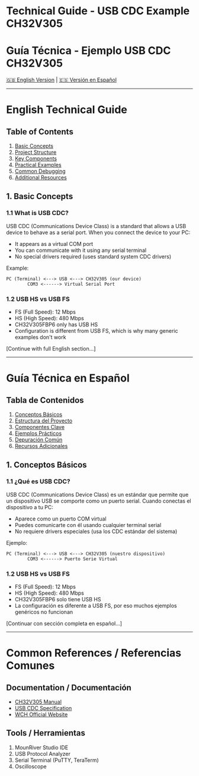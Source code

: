 # Technical Guide - USB CDC Example CH32V305
# Guía Técnica - Ejemplo USB CDC CH32V305

[🇬🇧 English Version](#english-technical-guide) | [🇪🇸 Versión en Español](#guía-técnica-en-español)

---
# English Technical Guide

## Table of Contents
1. [Basic Concepts](#1-basic-concepts)
2. [Project Structure](#2-project-structure)
3. [Key Components](#3-key-components)
4. [Practical Examples](#4-practical-examples)
5. [Common Debugging](#5-common-debugging)
6. [Additional Resources](#6-additional-resources)

## 1. Basic Concepts

### 1.1 What is USB CDC?
USB CDC (Communications Device Class) is a standard that allows a USB device to behave as a serial port. When you connect the device to your PC:
- It appears as a virtual COM port
- You can communicate with it using any serial terminal
- No special drivers required (uses standard system CDC drivers)

Example:
```
PC (Terminal) <---> USB <---> CH32V305 (our device)
        COM3 <------> Virtual Serial Port
```

### 1.2 USB HS vs USB FS
- FS (Full Speed): 12 Mbps
- HS (High Speed): 480 Mbps
- CH32V305FBP6 only has USB HS
- Configuration is different from USB FS, which is why many generic examples don't work

[Continue with full English section...]

---
# Guía Técnica en Español

## Tabla de Contenidos
1. [Conceptos Básicos](#1-conceptos-básicos)
2. [Estructura del Proyecto](#2-estructura-del-proyecto)
3. [Componentes Clave](#3-componentes-clave)
4. [Ejemplos Prácticos](#4-ejemplos-prácticos)
5. [Depuración Común](#5-depuración-común)
6. [Recursos Adicionales](#6-recursos-adicionales)

## 1. Conceptos Básicos

### 1.1 ¿Qué es USB CDC?
USB CDC (Communications Device Class) es un estándar que permite que un dispositivo USB se comporte como un puerto serial. Cuando conectas el dispositivo a tu PC:
- Aparece como un puerto COM virtual
- Puedes comunicarte con él usando cualquier terminal serial
- No requiere drivers especiales (usa los CDC estándar del sistema)

Ejemplo:
```
PC (Terminal) <---> USB <---> CH32V305 (nuestro dispositivo)
        COM3 <------> Puerto Serie Virtual
```

### 1.2 USB HS vs USB FS
- FS (Full Speed): 12 Mbps
- HS (High Speed): 480 Mbps
- CH32V305FBP6 solo tiene USB HS
- La configuración es diferente a USB FS, por eso muchos ejemplos genéricos no funcionan

[Continuar con sección completa en español...]

---
# Common References / Referencias Comunes

## Documentation / Documentación
- [CH32V305 Manual](link)
- [USB CDC Specification](link)
- [WCH Official Website](link)

## Tools / Herramientas
1. MounRiver Studio IDE
2. USB Protocol Analyzer
3. Serial Terminal (PuTTY, TeraTerm)
4. Oscilloscope